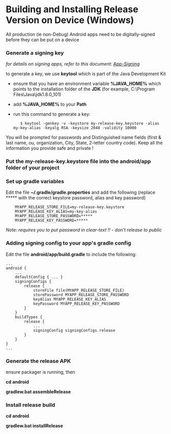# Building and Installing Release Version on Device (Windows) #

All production (ie non-Debug) Android apps need to be digitally-signed before they can be put on a device

### Generate a signing key ###

*for details on signing apps, refer to this document: [App-Signing](App-Signing "https://developer.android.com/studio/publish/app-signing.html")*

to generate a key, we use **keytool** which is part of the Java Development Kit


- ensure that you have an environment variable **%JAVA_HOME%** which points to the installation folder of the **JDK** 
 (for example, C:\\Program Files\\Java\\jdk1.8.0\_101)
- add **%JAVA_HOME%** to your **Path**
- run this command to generate a key:

		 $ keytool -genkey -v -keystore my-release-key.keystore -alias my-key-alias -keyalg RSA -keysize 2048 -validity 10000

You will be prompted for passwords and Distinguished name fields (first & last name, ou, organization, City, State, 2-letter country code). Keep all the information you provide safe and private !

### Put the my-release-key.keystore file into the android/app folder of your project

### Set up gradle variables

Edit the file **~/.gradle/gradle.properties** and add the following (replace ***** with the correct keystore password, alias and key password)

		MYAPP_RELEASE_STORE_FILE=my-release-key.keystore
		MYAPP_RELEASE_KEY_ALIAS=my-key-alias
		MYAPP_RELEASE_STORE_PASSWORD=*****
		MYAPP_RELEASE_KEY_PASSWORD=*****

*Note: requires you to put password in clear-text !! - don't release to public*

### Adding signing config to your app's gradle config ###

Edit the file **android/app/build.gradle** to include the following:
	
	...
	android {
	    ...
	    defaultConfig { ... }
	    signingConfigs {
	        release {
	            storeFile file(MYAPP_RELEASE_STORE_FILE)
	            storePassword MYAPP_RELEASE_STORE_PASSWORD
	            keyAlias MYAPP_RELEASE_KEY_ALIAS
	            keyPassword MYAPP_RELEASE_KEY_PASSWORD
	        }
	    }
	    buildTypes {
	        release {
	            ...
	            signingConfig signingConfigs.release
	        }
	    }
	}
	...

### Generate the release APK ###

ensure packager is running, then

**cd android**

**gradlew.bat assembleRelease**

### Install release build ###

**cd android**

**gradlew.bat installRelease**